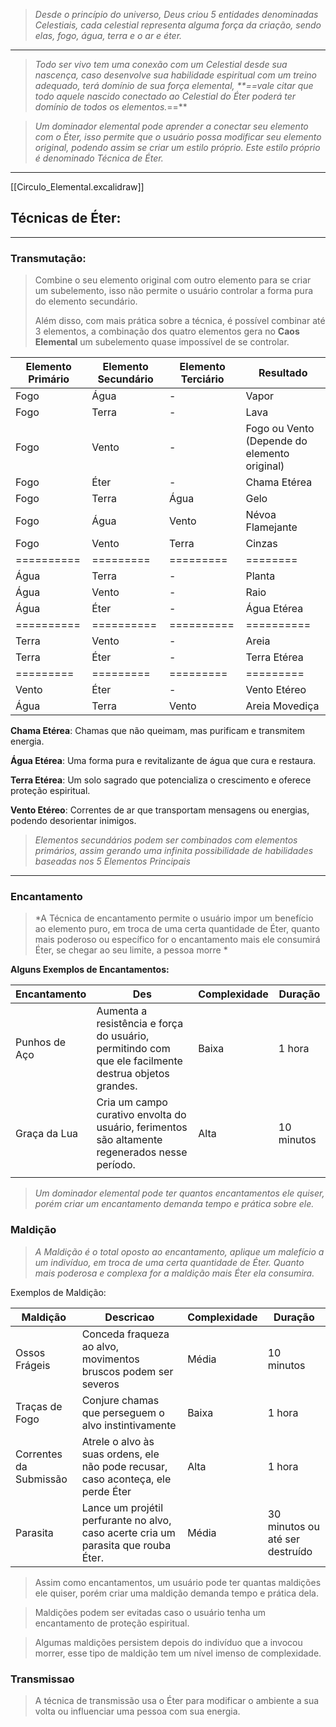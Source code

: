 > *Desde o princípio do universo, Deus criou 5 entidades denominadas Celestiais, cada celestial representa alguma força da criação, sendo elas, fogo, água, terra e o ar e éter.*
---
> *Todo ser vivo tem uma conexão com um Celestial desde sua nascença, caso desenvolve sua habilidade espiritual com um treino adequado, terá domínio de sua força elemental, **==vale citar que todo aquele nascido conectado ao Celestial do Éter poderá ter domínio de todos os elementos.*==**

> *Um dominador elemental pode aprender a conectar seu elemento com o Éter, isso permite que o usuário possa modificar seu elemento original, podendo assim se criar um estilo próprio. Este estilo próprio é denominado Técnica de Éter.*
---
[[Circulo_Elemental.excalidraw]]
## Técnicas de Éter:
---
### Transmutação: 
> Combine o seu elemento original com outro elemento para se criar um subelemento, isso não permite o usuário controlar a forma pura do elemento secundário. 
> 
> Além disso, com mais prática sobre a técnica, é possível combinar até 3 elementos, a combinação dos quatro elementos gera no **Caos Elemental** um subelemento quase impossível de se controlar.

| Elemento Primário | Elemento Secundário | Elemento Terciário | Resultado                                    |
| ----------------- | ------------------- | ------------------ | -------------------------------------------- |
| Fogo              | Água                | -                  | Vapor                                        |
| Fogo              | Terra               | -                  | Lava                                         |
| Fogo              | Vento               | -                  | Fogo ou Vento (Depende do elemento original) |
| Fogo              | Éter                | -                  | Chama Etérea                                 |
| Fogo              | Terra               | Água               | Gelo                                         |
| Fogo              | Água                | Vento              | Névoa Flamejante                             |
| Fogo              | Vento               | Terra              | Cinzas                                       |
| ==========        | =========           | =========          | ========                                     |
| Água              | Terra               | -                  | Planta                                       |
| Água              | Vento               | -                  | Raio                                         |
| Água              | Éter                | -                  | Água Etérea                                  |
| ==========<br>    | ==========<br>      | ==========<br>     | ==========<br>                               |
| Terra             | Vento               | -                  | Areia                                        |
| Terra             | Éter                | -                  | Terra Etérea                                 |
| =========         | =========           | =========          | =========                                    |
| Vento             | Éter                | -                  | Vento Etéreo                                 |
| Água              | Terra               | Vento              | Areia Movediça                               |


**Chama Etérea**: Chamas que não queimam, mas purificam e transmitem energia.

**Água Etérea**: Uma forma pura e revitalizante de água que cura e restaura.

**Terra Etérea**: Um solo sagrado que potencializa o crescimento e oferece proteção espiritual.

**Vento Etéreo**: Correntes de ar que transportam mensagens ou energias, podendo desorientar inimigos.

>*Elementos secundários podem ser combinados com elementos primários, assim gerando uma infinita possibilidade de habilidades baseadas nos 5 Elementos Principais*
---

### Encantamento

> *A Técnica de encantamento permite o usuário impor um benefício ao elemento puro, em troca de uma certa quantidade de Éter, quanto mais poderoso ou específico for o encantamento mais ele consumirá Éter, se chegar ao seu limite, a pessoa morre *

**Alguns Exemplos de Encantamentos:**

| Encantamento  | Des                                                                                                  | Complexidade | Duração    |
| ------------- | ---------------------------------------------------------------------------------------------------- | ------------ | ---------- |
| Punhos de Aço | Aumenta a resistência e força do usuário, permitindo com que ele facilmente destrua objetos grandes. | Baixa        | 1 hora     |
| Graça da Lua  | Cria um campo curativo envolta do usuário, ferimentos são altamente regenerados nesse período.       | Alta         | 10 minutos |
|               |                                                                                                      |              |            |
> *Um dominador elemental pode ter quantos encantamentos ele quiser, porém criar um encantamento demanda tempo e prática sobre ele.*


### Maldição
> *A Maldição é o total oposto ao encantamento, aplique um malefício a um indivíduo, em troca de uma certa quantidade de Éter. Quanto mais poderosa e complexa for a maldição mais Éter ela consumira.*

Exemplos de Maldição:


| Maldição               | Descricao                                                                          | Complexidade | Duração                         |
| ---------------------- | ---------------------------------------------------------------------------------- | ------------ | ------------------------------- |
| Ossos Frágeis          | Conceda fraqueza ao alvo, movimentos bruscos podem ser severos                     | Média        | 10 minutos                      |
| Traças de Fogo         | Conjure chamas que perseguem o alvo instintivamente                                | Baixa        | 1 hora                          |
| Correntes da Submissão | Atrele o alvo às suas ordens, ele não pode recusar, caso aconteça, ele perde Éter  | Alta         | 1 hora                          |
| Parasita               | Lance um projétil perfurante no alvo, caso acerte cria um parasita que rouba Éter. | Média        | 30 minutos ou até ser destruído |
> Assim como encantamentos, um usuário pode ter quantas maldições ele quiser, porém criar uma maldição demanda tempo e prática dela.

> Maldições podem ser evitadas caso o usuário tenha um encantamento de proteção espiritual.

> Algumas maldições persistem depois do indivíduo que a invocou morrer, esse tipo de maldição tem um nível imenso de complexidade.
### Transmissao 

> A técnica de transmissão usa o Éter para modificar o ambiente a sua volta ou influenciar uma pessoa com sua energia.





